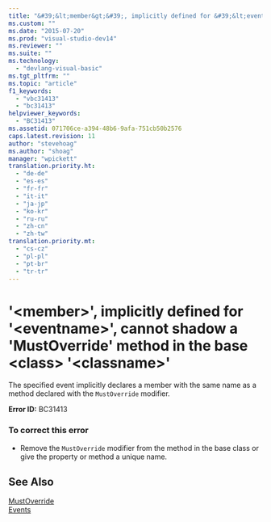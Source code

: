 ```yaml
---
title: "&#39;&lt;member&gt;&#39;, implicitly defined for &#39;&lt;eventname&gt;&#39;, cannot shadow a &#39;MustOverride&#39; method in the base &lt;class&gt; &#39;&lt;classname&gt;&#39; | Microsoft Docs"
ms.custom: ""
ms.date: "2015-07-20"
ms.prod: "visual-studio-dev14"
ms.reviewer: ""
ms.suite: ""
ms.technology: 
  - "devlang-visual-basic"
ms.tgt_pltfrm: ""
ms.topic: "article"
f1_keywords: 
  - "vbc31413"
  - "bc31413"
helpviewer_keywords: 
  - "BC31413"
ms.assetid: 071706ce-a394-48b6-9afa-751cb50b2576
caps.latest.revision: 11
author: "stevehoag"
ms.author: "shoag"
manager: "wpickett"
translation.priority.ht: 
  - "de-de"
  - "es-es"
  - "fr-fr"
  - "it-it"
  - "ja-jp"
  - "ko-kr"
  - "ru-ru"
  - "zh-cn"
  - "zh-tw"
translation.priority.mt: 
  - "cs-cz"
  - "pl-pl"
  - "pt-br"
  - "tr-tr"
---
```

# &#39;&lt;member&gt;&#39;, implicitly defined for &#39;&lt;eventname&gt;&#39;, cannot shadow a &#39;MustOverride&#39; method in the base &lt;class&gt; &#39;&lt;classname&gt;&#39;
The specified event implicitly declares a member with the same name as a method declared with the `MustOverride` modifier.  
  
 **Error ID:** BC31413  
  
### To correct this error  
  
-   Remove the `MustOverride` modifier from the method in the base class or give the property or method a unique name.  
  
## See Also  
 [MustOverride](../../visual-basic/language-reference/modifiers/mustoverride.md)   
 [Events](../../visual-basic/programming-guide/language-features/events/events.md)
